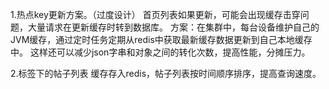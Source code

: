 1.热点key更新方案。（过度设计）
首页列表如果更新，可能会出现缓存击穿问题，大量请求在更新缓存时转到数据库。
方案：在集群中，每台设备维护自己的JVM缓存，通过定时任务定期从redis中获取最新缓存数据更新到自己本地缓存中。 这样还可以减少json字串和对象之间的转化次数，提高性能，分摊压力。 

2.标签下的帖子列表
缓存存入redis，帖子列表按时间顺序排序，提高查询速度。